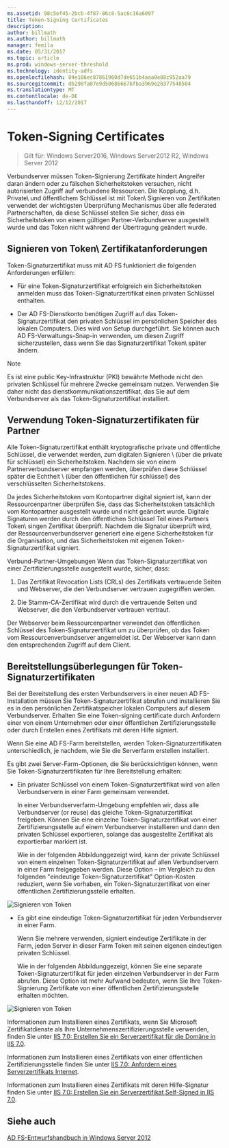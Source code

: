 ```yaml
---
ms.assetid: 98c5ef45-2bcb-4f87-86c8-5ac6c16a6097
title: Token-Signing Certificates
description: 
author: billmath
ms.author: billmath
manager: femila
ms.date: 05/31/2017
ms.topic: article
ms.prod: windows-server-threshold
ms.technology: identity-adfs
ms.openlocfilehash: 84e106ec87861960d7de651b4aaa0e88c952aa79
ms.sourcegitcommit: db290fa07e9d50686667bfba3969e20377548504
ms.translationtype: MT
ms.contentlocale: de-DE
ms.lasthandoff: 12/12/2017
---
```

# <a name="token-signing-certificates"></a>Token-Signing Certificates

>Gilt für: Windows Server2016, Windows Server2012 R2, Windows Server 2012

Verbundserver müssen Token\-Signierung Zertifikate hindert Angreifer daran ändern oder zu fälschen Sicherheitstoken versuchen, nicht autorisierten Zugriff auf verbundene Ressourcen. Die Kopplung, d.h. Private\ und öffentlichem Schlüssel ist mit Token\ Signieren von Zertifikaten verwendet der wichtigsten Überprüfung Mechanismus über alle federated Partnerschaften, da diese Schlüssel stellen Sie sicher, dass ein Sicherheitstoken von einem gültigen Partner-Verbundserver ausgestellt wurde und das Token nicht während der Übertragung geändert wurde.  
  
## <a name="token-signing-certificate-requirements"></a>Signieren von Token\ Zertifikatanforderungen  
Token\-Signaturzertifikat muss mit AD FS funktioniert die folgenden Anforderungen erfüllen:  
  
-   Für eine Token\-Signaturzertifikat erfolgreich ein Sicherheitstoken anmelden muss das Token\-Signaturzertifikat einen privaten Schlüssel enthalten.  
  
-   Der AD FS-Dienstkonto benötigen Zugriff auf das Token\-Signaturzertifikat den privaten Schlüssel im persönlichen Speicher des lokalen Computers. Dies wird von Setup durchgeführt. Sie können auch AD FS-Verwaltungs-Snap-in verwenden, um diesen Zugriff sicherzustellen, dass wenn Sie das Signaturzertifikat Token\ später ändern.  
  
> [!NOTE]  
> Es ist eine public Key-Infrastruktur \(PKI\) bewährte Methode nicht den privaten Schlüssel für mehrere Zwecke gemeinsam nutzen. Verwenden Sie daher nicht das dienstkommunikationszertifikat, das Sie auf dem Verbundserver als das Token\-Signaturzertifikat installiert.  
  
## <a name="how-token-signing-certificates-are-used-across-partners"></a>Verwendung Token\-Signaturzertifikaten für Partner  
Alle Token\-Signaturzertifikat enthält kryptografische private und öffentliche Schlüssel, die verwendet werden, zum digitalen Signieren \ (über die private für schlüssel\) ein Sicherheitstoken. Nachdem sie von einem Partnerverbundserver empfangen werden, überprüfen diese Schlüssel später die Echtheit \ (über den öffentlichen für schlüssel\) des verschlüsselten Sicherheitstokens.  
  
Da jedes Sicherheitstoken vom Kontopartner digital signiert ist, kann der Ressourcenpartner überprüfen Sie, dass das Sicherheitstoken tatsächlich vom Kontopartner ausgestellt wurde und nicht geändert wurde. Digitale Signaturen werden durch den öffentlichen Schlüssel Teil eines Partners Token\ singen Zertifikat überprüft. Nachdem die Signatur überprüft wird, der Ressourcenverbundserver generiert eine eigene Sicherheitstoken für die Organisation, und das Sicherheitstoken mit eigenen Token\-Signaturzertifikat signiert.  
  
Verbund-Partner-Umgebungen Wenn das Token\-Signaturzertifikat von einer Zertifizierungsstelle ausgestellt wurde, sicher, dass:  
  
1.  Das Zertifikat Revocation Lists \(CRLs\) des Zertifikats vertrauende Seiten und Webserver, die den Verbundserver vertrauen zugegriffen werden.  
  
2.  Die Stamm-CA-Zertifikat wird durch die vertrauende Seiten und Webserver, die den Verbundserver vertrauen vertraut.  
  
Der Webserver beim Ressourcenpartner verwendet den öffentlichen Schlüssel des Token\-Signaturzertifikat um zu überprüfen, ob das Token vom Ressourcenverbundserver angemeldet ist. Der Webserver kann dann den entsprechenden Zugriff auf dem Client.  
  
## <a name="deployment-considerations-for-token-signing-certificates"></a>Bereitstellungsüberlegungen für Token\-Signaturzertifikaten  
Bei der Bereitstellung des ersten Verbundservers in einer neuen AD FS-Installation müssen Sie Token\-Signaturzertifikat abrufen und installieren Sie es in den persönlichen Zertifikatspeicher lokalen Computers auf diesem Verbundserver. Erhalten Sie eine Token\-signing certificate durch Anfordern einer von einem Unternehmen oder einer öffentlichen Zertifizierungsstelle oder durch Erstellen eines Zertifikats mit deren Hilfe signiert.  
  
Wenn Sie eine AD FS-Farm bereitstellen, werden Token\-Signaturzertifikaten unterschiedlich, je nachdem, wie Sie die Serverfarm erstellen installiert.  
  
Es gibt zwei Server-Farm-Optionen, die Sie berücksichtigen können, wenn Sie Token\-Signaturzertifikaten für Ihre Bereitstellung erhalten:  
  
-   Ein privater Schlüssel von einem Token\-Signaturzertifikat wird von allen Verbundservern in einer Farm gemeinsam verwendet.  
  
    In einer Verbundserverfarm-Umgebung empfehlen wir, dass alle Verbundserver \(or reuse\) das gleiche Token\-Signaturzertifikat freigeben. Können Sie eine einzelne Token\-Signaturzertifikat von einer Zertifizierungsstelle auf einem Verbundserver installieren und dann den privaten Schlüssel exportieren, solange das ausgestellte Zertifikat als exportierbar markiert ist.  
  
    Wie in der folgenden Abbildunggezeigt wird, kann der private Schlüssel von einem einzelnen Token\-Signaturzertifikat auf allen Verbundservern in einer Farm freigegeben werden. Diese Option – im Vergleich zu den folgenden "eindeutige Token\-Signaturzertifikat" Option-Kosten reduziert, wenn Sie vorhaben, ein Token\-Signaturzertifikat von einer öffentlichen Zertifizierungsstelle erhalten.  
  
![Signieren von Token](media/adfs2_fedserver_certstory_3.gif)  
  
-   Es gibt eine eindeutige Token\-Signaturzertifikat für jeden Verbundserver in einer Farm.  
  
    Wenn Sie mehrere verwenden, signiert eindeutige Zertifikate in der Farm, jeden Server in dieser Farm Token mit seinen eigenen eindeutigen privaten Schlüssel.  
  
    Wie in der folgenden Abbildunggezeigt, können Sie eine separate Token\-Signaturzertifikat für jeden einzelnen Verbundserver in der Farm abrufen. Diese Option ist mehr Aufwand bedeuten, wenn Sie Ihre Token\-Signierung Zertifikate von einer öffentlichen Zertifizierungsstelle erhalten möchten.  
  
![Signieren von Token](media/adfs2_fedserver_certstory_4.gif)  
  
Informationen zum Installieren eines Zertifikats, wenn Sie Microsoft Zertifikatdienste als Ihre Unternehmenszertifizierungsstelle verwenden, finden Sie unter [IIS 7.0: Erstellen Sie ein Serverzertifikat für die Domäne in IIS 7.0](https://go.microsoft.com/fwlink/?LinkId=108548).  
  
Informationen zum Installieren eines Zertifikats von einer öffentlichen Zertifizierungsstelle finden Sie unter [IIS 7.0: Anfordern eines Serverzertifikats Internet](https://go.microsoft.com/fwlink/?LinkId=108549).  
  
Informationen zum Installieren eines Zertifikats mit deren Hilfe-Signatur finden Sie unter [IIS 7.0: Erstellen Sie ein Serverzertifikat Self\-Signed in IIS 7.0](https://go.microsoft.com/fwlink/?LinkID=108271).  
  
## <a name="see-also"></a>Siehe auch
[AD FS-Entwurfshandbuch in Windows Server 2012](AD-FS-Design-Guide-in-Windows-Server-2012.md)
